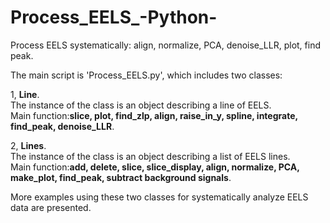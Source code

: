 # Process_EELS_-Python-
Process EELS systematically: align, normalize, PCA, denoise_LLR, plot, find peak.

The main script is 'Process_EELS.py', which includes two classes:  

1, **Line**.  
The instance of the class is an object describing a line of EELS.  
Main function:**slice, plot, find_zlp, align, raise_in_y, spline, integrate, find_peak, denoise_LLR**.

2, **Lines**.  
The instance of the class is an object describing a list of EELS lines.  
Main function:**add, delete, slice, slice_display, align, normalize, PCA, make_plot, find_peak, subtract background signals**.


More examples using these two classes for systematically analyze EELS data are presented.  
